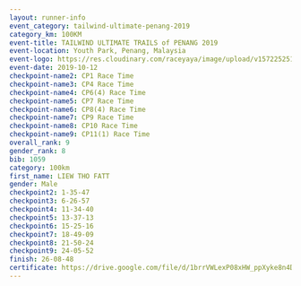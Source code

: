 ```yaml
---
layout: runner-info 
event_category: tailwind-ultimate-penang-2019 
category_km: 100KM 
event-title: TAILWIND ULTIMATE TRAILS of PENANG 2019 
event-location: Youth Park, Penang, Malaysia 
event-logo: https://res.cloudinary.com/raceyaya/image/upload/v1572252513/logo/utop-2019_h9tzys.jpg 
event-date: 2019-10-12 
checkpoint-name2: CP1 Race Time 
checkpoint-name3: CP4 Race Time 
checkpoint-name4: CP6(4) Race Time 
checkpoint-name5: CP7 Race Time 
checkpoint-name6: CP8(4) Race Time 
checkpoint-name7: CP9 Race Time 
checkpoint-name8: CP10 Race Time 
checkpoint-name9: CP11(1) Race Time 
overall_rank: 9
gender_rank: 8
bib: 1059
category: 100km
first_name: LIEW THO FATT
gender: Male
checkpoint2: 1-35-47
checkpoint3: 6-26-57
checkpoint4: 11-34-40
checkpoint5: 13-37-13
checkpoint6: 15-25-16
checkpoint7: 18-49-09
checkpoint8: 21-50-24
checkpoint9: 24-05-52
finish: 26-08-48
certificate: https://drive.google.com/file/d/1brrVWLexP08xHW_ppXyke8n4DNaoknYp/view?usp=sharing
---
```

